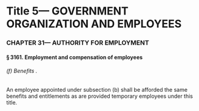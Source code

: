 
# Title 5— GOVERNMENT ORGANIZATION AND EMPLOYEES
### CHAPTER 31— AUTHORITY FOR EMPLOYMENT
#### § 3161. Employment and compensation of employees
###### (f) Benefits .

An employee appointed under subsection (b) shall be afforded the same benefits and entitlements as are provided temporary employees under this title.
